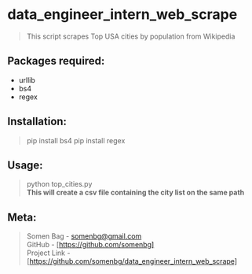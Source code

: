 # data_engineer_intern_web_scrape
> This script scrapes Top USA cities by population from Wikipedia

## Packages required:
  * urllib
  * bs4
  * regex
  
## Installation:

  > pip install bs4
  > pip install regex
  
## Usage:

  > python top_cities.py\
  > **This will create a csv file containing the city list on the same path**
  
## Meta:
  
  > Somen Bag - [somenbg@gmail.com](mailto:somenbg@gmail.com)\
  > GitHub - [https://github.com/somenbg] \
  > Project Link - [https://github.com/somenbg/data_engineer_intern_web_scrape]
  
  
